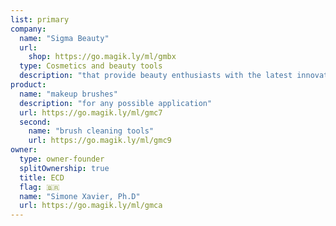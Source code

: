```yaml
---
list: primary
company:
  name: "Sigma Beauty"
  url:
    shop: https://go.magik.ly/ml/gmbx
  type: Cosmetics and beauty tools
  description: "that provide beauty enthusiasts with the latest innovations"
product:
  name: "makeup brushes"
  description: "for any possible application"
  url: https://go.magik.ly/ml/gmc7
  second:
    name: "brush cleaning tools"
    url: https://go.magik.ly/ml/gmc9
owner:
  type: owner-founder
  splitOwnership: true
  title: ECD
  flag: 🇧🇷
  name: "Simone Xavier, Ph.D"
  url: https://go.magik.ly/ml/gmca
---
```

